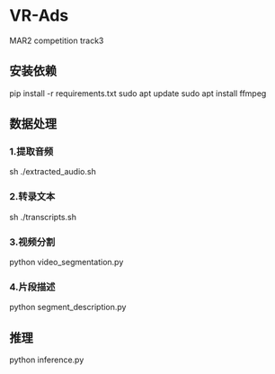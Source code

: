 # VR-Ads
MAR2 competition track3

## 安装依赖
pip install -r requirements.txt
sudo apt update
sudo apt install ffmpeg

## 数据处理
### 1.提取音频
sh ./extracted_audio.sh
### 2.转录文本
sh ./transcripts.sh
### 3.视频分割
python video_segmentation.py
### 4.片段描述
python segment_description.py

## 推理
python inference.py
